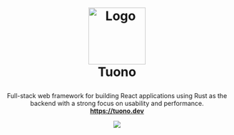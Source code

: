 <h1>
<p align="center">
  <a href="https://github.com/tuono-labs/tuono">
    <img src="https://raw.githubusercontent.com/tuono-labs/tuono/main/assets/logo.png" alt="Logo" width="128">
  </a>
  <br>Tuono
</h1>
  <p align="center">
    Full-stack web framework for building React applications using Rust as the backend with a strong focus on usability and performance.
    <br />
    <strong><a href="https://tuono.dev">https://tuono.dev</a></strong>
  </p>
  <p align="center">
    <a target="_blank" href="https://discord.com/invite/khQzPa654B">
      <img src="https://dcbadge.limes.pink/api/server/https://discord.com/invite/khQzPa654B">
    </a>
  </p>
</p>

<!--

**Here are some ideas to get you started:**

🙋‍♀️ A short introduction - what is your organization all about?
🌈 Contribution guidelines - how can the community get involved?
👩‍💻 Useful resources - where can the community find your docs? Is there anything else the community should know?
🍿 Fun facts - what does your team eat for breakfast?
🧙 Remember, you can do mighty things with the power of [Markdown](https://docs.github.com/github/writing-on-github/getting-started-with-writing-and-formatting-on-github/basic-writing-and-formatting-syntax)
-->
